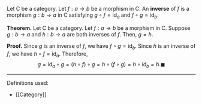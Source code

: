 Let $\mathsf{C}$ be a category. Let $f:a\to b$ be a morphism in $\mathsf{C}$. An **inverse** of $f$ is a morphism $g:b\to a$ in $\mathsf{C}$ satisfying $g\circ f=\text{id}_{a}$ and $f\circ g=\text{id}_{b}$.

**Theorem.** Let $\mathsf{C}$ be a category. Let $f:a\to b$ be a morphism in $\mathsf{C}$. Suppose $g:b\to a$ and $h:b\to a$ are both inverses of $f$. Then, $g=h$.

**Proof.** Since $g$ is an inverse of $f$, we have $f\circ g=\text{id}_{b}$. Since $h$ is an inverse of $f$, we have $h\circ f=\text{id}_{a}$. Therefore, $$g=\text{id}_{a}\circ g=(h\circ f)\circ g=h\circ(f\circ g)=h\circ \text{id}_{b}=h. \blacksquare$$
***
Definitions used:
- [[Category]]